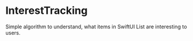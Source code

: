 # InterestTracking

Simple algorithm to understand, what items in SwiftUI List are interesting to users. 
